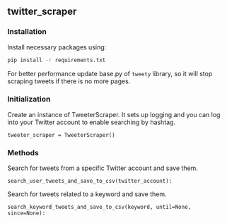 

## twitter_scraper
### Installation

Install necessary packages using:
```bash
pip install -r requirements.txt
```
For better performance update base.py of `tweety` library, so it will stop scraping tweets if there is no more pages.

### Initialization

Create an instance of TweeterScraper.
It sets up logging and you can log into your Twitter account to enable searching by hashtag.
```
tweeter_scraper = TweeterScraper()
```

### Methods

Search for tweets from a specific Twitter account and save them.
```
search_user_tweets_and_save_to_csv(twitter_account):
```
Search for tweets related to a keyword and save them.
```
search_keyword_tweets_and_save_to_csv(keyword, until=None, since=None):
```

